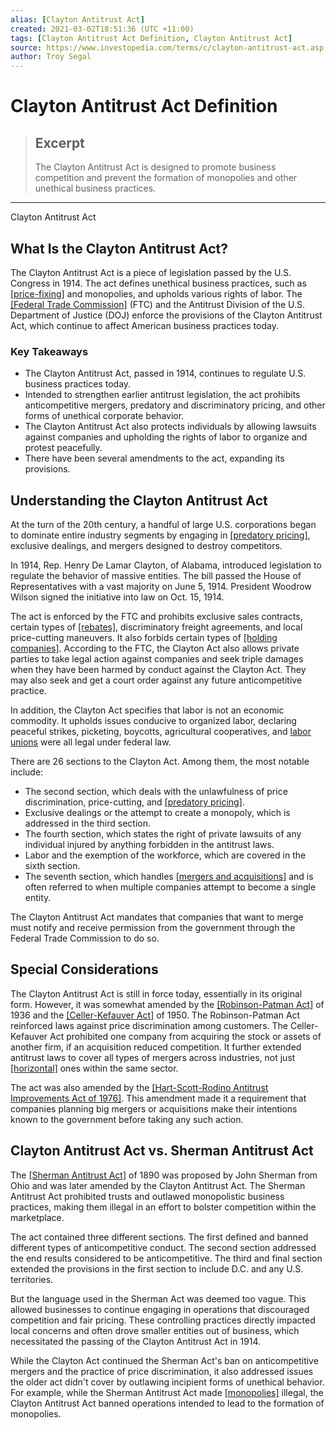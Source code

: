 ```yaml
---
alias: [Clayton Antitrust Act]
created: 2021-03-02T18:51:36 (UTC +11:00)
tags: [Clayton Antitrust Act Definition, Clayton Antitrust Act]
source: https://www.investopedia.com/terms/c/clayton-antitrust-act.asp
author: Troy Segal
---
```


# Clayton Antitrust Act Definition

> ## Excerpt
> The Clayton Antitrust Act is designed to promote business competition and prevent the formation of monopolies and other unethical business practices.

---

Clayton Antitrust Act
## What Is the Clayton Antitrust Act?

The Clayton Antitrust Act is a piece of legislation passed by the U.S. Congress in 1914. The act defines unethical business practices, such as [[price-fixing]](https://www.investopedia.com/terms/p/pricefixing.asp) and monopolies, and upholds various rights of labor. The [[Federal Trade Commission]](https://www.investopedia.com/terms/f/ftc.asp) (FTC) and the Antitrust Division of the U.S. Department of Justice (DOJ) enforce the provisions of the Clayton Antitrust Act, which continue to affect American business practices today.

### Key Takeaways

-   The Clayton Antitrust Act, passed in 1914, continues to regulate U.S. business practices today.
-   Intended to strengthen earlier antitrust legislation, the act prohibits anticompetitive mergers, predatory and discriminatory pricing, and other forms of unethical corporate behavior.
-   The Clayton Antitrust Act also protects individuals by allowing lawsuits against companies and upholding the rights of labor to organize and protest peacefully.
-   There have been several amendments to the act, expanding its provisions.

## Understanding the Clayton Antitrust Act

At the turn of the 20th century, a handful of large U.S. corporations began to dominate entire industry segments by engaging in [[predatory pricing]](https://www.investopedia.com/terms/p/predatory-pricing.asp), exclusive dealings, and mergers designed to destroy competitors.

In 1914, Rep. Henry De Lamar Clayton, of Alabama, introduced legislation to regulate the behavior of massive entities. The bill passed the House of Representatives with a vast majority on June 5, 1914. President Woodrow Wilson signed the initiative into law on Oct. 15, 1914.

The act is enforced by the FTC and prohibits exclusive sales contracts, certain types of [[rebates]](https://www.investopedia.com/terms/r/rebate.asp), discriminatory freight agreements, and local price-cutting maneuvers. It also forbids certain types of [[holding companies]](https://www.investopedia.com/terms/h/holdingcompany.asp). According to the FTC, the Clayton Act also allows private parties to take legal action against companies and seek triple damages when they have been harmed by conduct against the Clayton Act. They may also seek and get a court order against any future anticompetitive practice.

In addition, the Clayton Act specifies that labor is not an economic commodity. It upholds issues conducive to organized labor, declaring peaceful strikes, picketing, boycotts, agricultural cooperatives, and [labor unions](https://www.investopedia.com/terms/l/labor-union.asp) were all legal under federal law.

There are 26 sections to the Clayton Act. Among them, the most notable include:

-   The second section, which deals with the unlawfulness of price discrimination, price-cutting, and [[predatory pricing]](https://www.investopedia.com/terms/p/predatory-pricing.asp). 
-   Exclusive dealings or the attempt to create a monopoly, which is addressed in the third section. 
-   The fourth section, which states the right of private lawsuits of any individual injured by anything forbidden in the antitrust laws.
-   Labor and the exemption of the workforce, which are covered in the sixth section.
-   The seventh section, which handles [[mergers and acquisitions]](https://www.investopedia.com/terms/m/mergersandacquisitions.asp) and is often referred to when multiple companies attempt to become a single entity.

The Clayton Antitrust Act mandates that companies that want to merge must notify and receive permission from the government through the Federal Trade Commission to do so.

## Special Considerations

The Clayton Antitrust Act is still in force today, essentially in its original form. However, it was somewhat amended by the [[Robinson-Patman Act]](https://www.investopedia.com/terms/r/robinson-patman-act.asp) of 1936 and the [[Celler-Kefauver Act]](https://www.investopedia.com/terms/c/the-celler-kefauver-act.asp) of 1950. The Robinson-Patman Act reinforced laws against price discrimination among customers. The Celler-Kefauver Act prohibited one company from acquiring the stock or assets of another firm, if an acquisition reduced competition. It further extended antitrust laws to cover all types of mergers across industries, not just [[horizontal]](https://www.investopedia.com/terms/h/horizontalmerger.asp) ones within the same sector.

The act was also amended by the [[Hart-Scott-Rodino Antitrust Improvements Act of 1976]](https://www.investopedia.com/terms/h/hart-scott-rodino-antitrust-improvements-act-of-1976.asp). This amendment made it a requirement that companies planning big mergers or acquisitions make their intentions known to the government before taking any such action.

## Clayton Antitrust Act vs. Sherman Antitrust Act

The [[Sherman Antitrust Act]](https://www.investopedia.com/terms/s/sherman-antiturst-act.asp) of 1890 was proposed by John Sherman from Ohio and was later amended by the Clayton Antitrust Act. The Sherman Antitrust Act prohibited trusts and outlawed monopolistic business practices, making them illegal in an effort to bolster competition within the marketplace.

The act contained three different sections. The first defined and banned different types of anticompetitive conduct. The second section addressed the end results considered to be anticompetitive. The third and final section extended the provisions in the first section to include D.C. and any U.S. territories.

But the language used in the Sherman Act was deemed too vague. This allowed businesses to continue engaging in operations that discouraged competition and fair pricing. These controlling practices directly impacted local concerns and often drove smaller entities out of business, which necessitated the passing of the Clayton Antitrust Act in 1914.

While the Clayton Act continued the Sherman Act's ban on anticompetitive mergers and the practice of price discrimination, it also addressed issues the older act didn't cover by outlawing incipient forms of unethical behavior. For example, while the Sherman Antitrust Act made [[monopolies]](https://www.investopedia.com/terms/m/monopoly.asp) illegal, the Clayton Antitrust Act banned operations intended to lead to the formation of monopolies.
